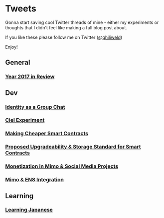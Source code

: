 # Tweets
Gonna start saving cool Twitter threads of mine - either my experiments or thoughts that I didn't feel like making a full blog post about.

If you like these please follow me on Twitter ([@ghiliweld](https://twitter.com/ghiliweld))

Enjoy!

## General
### [Year 2017 in Review](https://twitter.com/ghiliweld/status/996956030675365888)

## Dev

### [Identity as a Group Chat](https://twitter.com/ghiliweld/status/1030123041962041345)

### [Ciel Experiment](https://twitter.com/ghiliweld/status/1000260078912655360)

### [Making Cheaper Smart Contracts](https://twitter.com/ghiliweld/status/1001615180676116480)

### [Proposed Upgradeability & Storage Standard for Smart Contracts](https://twitter.com/ghiliweld/status/1002556977455779841)

### [Monetization in Mimo & Social Media Projects](https://twitter.com/ghiliweld/status/1005174834307960832)

### [Mimo & ENS Integration](https://twitter.com/ghiliweld/status/1011054510037495808)

## Learning

### [Learning Japanese](https://twitter.com/ghiliweld/status/1007335455879254019)
